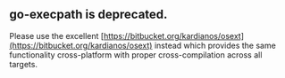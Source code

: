 ## go-execpath is deprecated.

Please use the excellent [https://bitbucket.org/kardianos/osext](https://bitbucket.org/kardianos/osext) instead which provides the same functionality cross-platform with proper cross-compilation across all targets.
